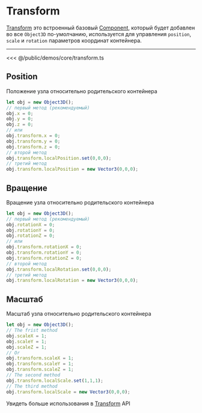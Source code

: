# Transform

[Transform](/api/classes/Transform) это встроенный базовый [Component](/guide/core/component), который будет добавлен во все `Object3D` по-умолчанию, используется для управления `position`, `scale` и `rotation` параметров координат контейнера.

---
<Demo src="/demos/core/transform.ts"></Demo>

<<< @/public/demos/core/transform.ts

## Position
Положение узла относительно родительского контейнера
```ts
let obj = new Object3D();
// первый метод (рекомендуемый)
obj.x = 0;
obj.y = 0;
obj.z = 0;
// или
obj.transform.x = 0;
obj.transform.y = 0;
obj.transform.z = 0;
// второй метод
obj.transform.localPosition.set(0,0,0);
// третий метод
obj.transform.localPosition = new Vector3(0,0,0);
```

## Вращение 
Вращение узла относительно родительского контейнера
```ts
let obj = new Object3D();
// первый метод (рекомендуемый)
obj.rotationX = 0;
obj.rotationY = 0;
obj.rotationZ = 0;
// или
obj.transform.rotationX = 0;
obj.transform.rotationY = 0;
obj.transform.rotationZ = 0;
// второй метод
obj.transform.localRotation.set(0,0,0);
// третий метод
obj.transform.localRotation = new Vector3(0,0,0);
```

## Масштаб
Масштаб узла относительно родительского контейнера
```ts
let obj = new Object3D();
// The frist method
obj.scaleX = 1;
obj.scaleY = 1;
obj.scaleZ = 1;
// Or
obj.transform.scaleX = 1;
obj.transform.scaleY = 1;
obj.transform.scaleZ = 1;
// The second method
obj.transform.localScale.set(1,1,1);
// The third method
obj.transform.localScale = new Vector3(0,0,0);
```

Увидеть больше использования в [Transform](/api/classes/Transform) API